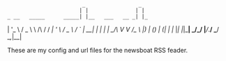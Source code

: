                             _                 _
                           | |               | |
    _ __   _____      _____| |__   ___   __ _| |_
   | '_ \ / _ \ \ /\ / / __| '_ \ / _ \ / _` | __|
   | | | |  __/\ V  V /\__ \ |_) | (_) | (_| | |_
   |_| |_|\___| \_/\_/ |___/_.__/ \___/ \__,_|\__|

These are my config and url files for the newsboat RSS feader.

